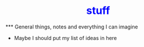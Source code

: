 <h1 align="center" style="color:blue">stuff </h1>
***
General things, notes and everything I can imagine

- Maybe I should put my list of ideas in here
